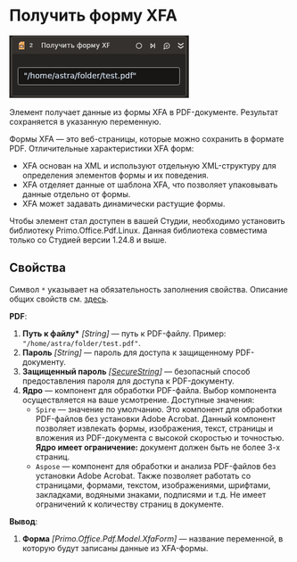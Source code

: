 # Получить форму XFA

![](<../../../../.gitbook/assets1/linux_items/pdf-getform-xfa.png>)

Элемент получает данные из формы XFA в PDF-документе. Результат сохраняется в указанную переменную. 

Формы XFA — это веб-страницы, которые можно сохранить в формате PDF. Отличительные характеристики XFA форм:
* XFA основан на XML и используют отдельную XML-структуру для определения элементов формы и их поведения.
* XFA отделяет данные от шаблона XFA, что позволяет упаковывать данные отдельно от формы.
* XFA может задавать динамически растущие формы.

Чтобы элемент стал доступен в вашей Студии, необходимо установить библиотеку Primo.Office.Pdf.Linux. Данная библиотека совместима только со Студией версии 1.24.8 и выше.


## Свойства
Символ `*` указывает на обязательность заполнения свойства. Описание общих свойств см. [здесь](https://docs.primo-rpa.ru/primo-rpa/primo-studio/process/elements#svoistva-elementa).

**PDF**:

1. **Путь к файлу\*** *[String]* — путь к PDF-файлу. Пример: `"/home/astra/folder/test.pdf"`.
1. **Пароль** *[String]* — пароль для доступа к защищенному PDF-документу.
1. **Защищенный пароль** *[[SecureString](https://learn.microsoft.com/ru-ru/dotnet/api/system.security.securestring?view=net-8.0)]* — безопасный способ предоставления пароля для доступа к PDF-документу.
1. **Ядро** — компонент для обработки PDF-файла. Выбор компонента осуществляется на ваше усмотрение. Доступные значения:
   * `Spire` — значение по умолчанию. Это компонент для обработки PDF-файлов без установки Adobe Acrobat. Данный компонент позволяет извлекать формы, изображения, текст, страницы и вложения из PDF-документа с высокой скоростью и точностью. **Ядро имеет ограничение:** документ должен быть не более 3-х страниц. 
   * `Aspose` — компонент для обработки и анализа PDF-файлов без установки Adobe Acrobat. Также позволяет работать со страницами, формами, текстом, изображениями, шрифтами, закладками, водяными знаками, подписями и т.д. Не имеет ограничений к количеству страниц в документе. 

**Вывод**:

1. **Форма** *[Primo.Office.Pdf.Model.XfaForm]* — название переменной, в которую будут записаны данные из XFA-формы.
   




